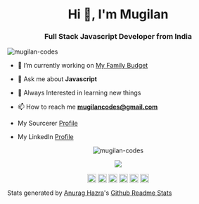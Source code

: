 <h1 align="center">Hi 👋, I'm Mugilan</h1>
<h3 align="center">Full Stack Javascript Developer from India</h3>
<p align="left"> <img src="https://komarev.com/ghpvc/?username=mugilan-codes" alt="mugilan-codes" /> </p>

- 🔭 I’m currently working on [My Family Budget](https://github.com/Mugilan-Codes/my-family-budget)

- 💬 Ask me about **Javascript**

- :art: Always Interested in learning new things

- 📫 How to reach me **mugilancodes@gmail.com**

- My Sourcerer [Profile](https://sourcerer.io/mugilan-codes)

- My LinkedIn [Profile](https://www.linkedin.com/in/mugilan-codes/)

<p align="center"> <img src="https://github-readme-stats.vercel.app/api?username=mugilan-codes&show_icons=true&include_all_commits=true&theme=radical" alt="mugilan-codes" /> </p>

<p align="center"><img src="https://github-readme-stats.vercel.app/api/top-langs/?username=mugilan-codes&layout=compact"></p>

<p align="center">
<a href="https://codepen.io/mugilan-codes" target="blank"><img align="center" src="https://cdn.jsdelivr.net/npm/simple-icons@3.0.1/icons/codepen.svg" alt="mugilan-codes" height="20" width="20" /></a>
<a href="https://twitter.com/mugilancodes" target="blank"><img align="center" src="https://cdn.jsdelivr.net/npm/simple-icons@3.0.1/icons/twitter.svg" alt="mugilancodes" height="20" width="20" /></a>
<a href="https://linkedin.com/in/mugilan-codes" target="blank"><img align="center" src="https://cdn.jsdelivr.net/npm/simple-icons@3.0.1/icons/linkedin.svg" alt="mugilan-codes" height="20" width="20" /></a>
<a href="https://stackoverflow.com/users/12381908/mugilan-e-s" target="blank"><img align="center" src="https://cdn.jsdelivr.net/npm/simple-icons@3.0.1/icons/stackoverflow.svg" alt="users/12381908/mugilan-e-s" height="20" width="20" /></a>
<a href="https://fb.com/mugilancodes" target="blank"><img align="center" src="https://cdn.jsdelivr.net/npm/simple-icons@3.0.1/icons/facebook.svg" alt="mugilancodes" height="20" width="20" /></a>
<a href="https://instagram.com/mugilancodes" target="blank"><img align="center" src="https://cdn.jsdelivr.net/npm/simple-icons@3.0.1/icons/instagram.svg" alt="mugilancodes" height="20" width="20" /></a>
</p>

<p>Stats generated by <a href="https://github.com/anuraghazra">Anurag Hazra</a>'s <a href="https://github.com/anuraghazra/github-readme-stats">Github Readme Stats</a></p>

<!--
**Mugilan-Codes/Mugilan-Codes** is a ✨ _special_ ✨ repository because its `README.md` (this file) appears on your GitHub profile.

Here are some ideas to get you started:

- 🔭 I’m currently working on ...
- 🌱 I’m currently learning ...
- 👯 I’m looking to collaborate on ...
- 🤔 I’m looking for help with ...
- 💬 Ask me about ...
- 📫 How to reach me: ...
- 😄 Pronouns: ...
- ⚡ Fun fact: ...
-->

